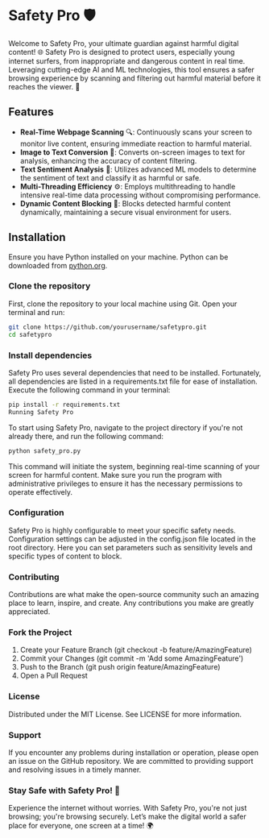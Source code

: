 # Safety Pro 🛡️

Welcome to Safety Pro, your ultimate guardian against harmful digital content! 🌐 Safety Pro is designed to protect users, especially young internet surfers, from inappropriate and dangerous content in real time. Leveraging cutting-edge AI and ML technologies, this tool ensures a safer browsing experience by scanning and filtering out harmful material before it reaches the viewer. 🚀

## Features

- **Real-Time Webpage Scanning** 🔍: Continuously scans your screen to monitor live content, ensuring immediate reaction to harmful material.
- **Image to Text Conversion** 📜: Converts on-screen images to text for analysis, enhancing the accuracy of content filtering.
- **Text Sentiment Analysis** 🧠: Utilizes advanced ML models to determine the sentiment of text and classify it as harmful or safe.
- **Multi-Threading Efficiency** ⚙️: Employs multithreading to handle intensive real-time data processing without compromising performance.
- **Dynamic Content Blocking** 🚫: Blocks detected harmful content dynamically, maintaining a secure visual environment for users.

## Installation

Ensure you have Python installed on your machine. Python can be downloaded from [python.org](https://www.python.org/downloads/).

### Clone the repository

First, clone the repository to your local machine using Git. Open your terminal and run:

```bash
git clone https://github.com/yourusername/safetypro.git
cd safetypro
```

### Install dependencies

Safety Pro uses several dependencies that need to be installed. Fortunately, all dependencies are listed in a requirements.txt file for ease of installation. Execute the following command in your terminal:


``` bash
pip install -r requirements.txt
Running Safety Pro
```

To start using Safety Pro, navigate to the project directory if you're not already there, and run the following command:

``` bash
python safety_pro.py
```

This command will initiate the system, beginning real-time scanning of your screen for harmful content. Make sure you run the program with administrative privileges to ensure it has the necessary permissions to operate effectively.

### Configuration

Safety Pro is highly configurable to meet your specific safety needs. Configuration settings can be adjusted in the config.json file located in the root directory. Here you can set parameters such as sensitivity levels and specific types of content to block.

### Contributing

Contributions are what make the open-source community such an amazing place to learn, inspire, and create. Any contributions you make are greatly appreciated.

### Fork the Project

1. Create your Feature Branch (git checkout -b feature/AmazingFeature)
2. Commit your Changes (git commit -m 'Add some AmazingFeature')
3. Push to the Branch (git push origin feature/AmazingFeature)
4. Open a Pull Request

### License

Distributed under the MIT License. See LICENSE for more information.

### Support

If you encounter any problems during installation or operation, please open an issue on the GitHub repository. We are committed to providing support and resolving issues in a timely manner.

### Stay Safe with Safety Pro! 🌟

Experience the internet without worries. With Safety Pro, you're not just browsing; you're browsing securely. Let’s make the digital world a safer place for everyone, one screen at a time! 🌍
